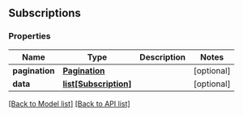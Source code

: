 ## Subscriptions

### Properties
Name | Type | Description | Notes
------------ | ------------- | ------------- | -------------
**pagination** | [**Pagination**](#Pagination) |  | [optional] 
**data** | [**list[Subscription]**](#Subscription) |  | [optional] 

[[Back to Model list]](#documentation-for-models) [[Back to API list]](#documentation-for-api-endpoints)


